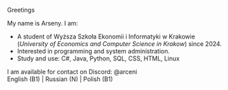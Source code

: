 Greetings

My name is Arseny. I am:
 - A student of Wyższa Szkoła Ekonomii i Informatyki w Krakowie (_University of Economics and Computer Science in Krakow_) since 2024.
 - Interested in programming and system administration.
 - Study and use: C#, Java, Python, SQL, CSS, HTML, Linux

I am available for contact on Discord: @arceni <br/>
English (B1) | Russian (N) | Polish (B1)

